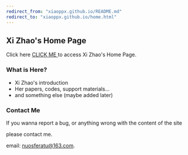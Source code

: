```yaml
---
redirect_from: "xiaoppx.github.io/README.md"
redirect_to: "xiaoppx.github.io/home.html"
---
```


## Xi Zhao's Home Page

Click here [ CLICK ME ](https://nuosferatu.github.io/ylabcv/home.html) to access Xi Zhao's Home Page.

### What is Here?

- Xi Zhao's introduction
- Her papers, codes, support materials...
- and something else (maybe added later)

### Contact Me

If you wanna report a bug, or anything wrong with the content of the site

please contact me.

email: nuosferatu@163.com.
